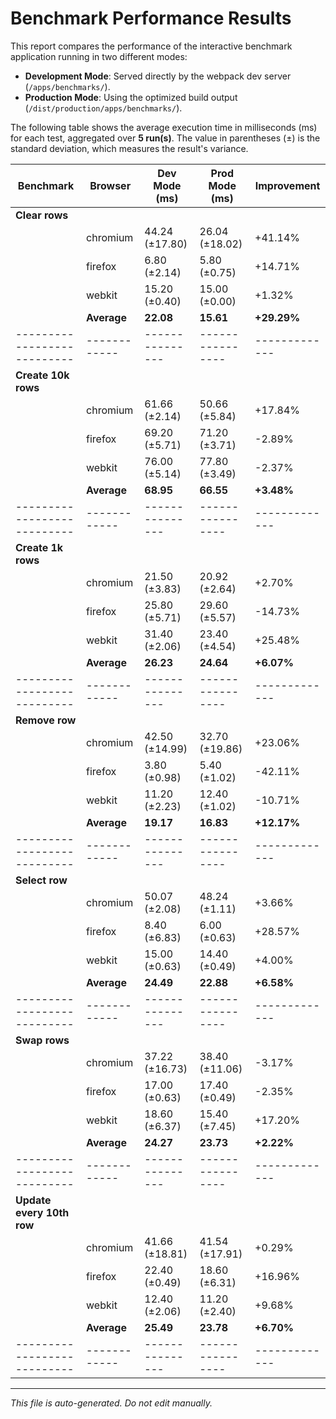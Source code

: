 # Benchmark Performance Results

This report compares the performance of the interactive benchmark application running in two different modes:
- **Development Mode**: Served directly by the webpack dev server (`/apps/benchmarks/`).
- **Production Mode**: Using the optimized build output (`/dist/production/apps/benchmarks/`).

The following table shows the average execution time in milliseconds (ms) for each test, aggregated over **5 run(s)**. The value in parentheses (±) is the standard deviation, which measures the result's variance.

| Benchmark                 | Browser    | Dev Mode (ms) | Prod Mode (ms) | Improvement |
|---------------------------|------------|---------------|----------------|-------------|
| **Clear rows**               |            |               |                |             |
|                           | chromium   | 44.24 (±17.80) | 26.04 (±18.02) | +41.14%     |
|                           | firefox    | 6.80 (±2.14)  | 5.80 (±0.75)   | +14.71%     |
|                           | webkit     | 15.20 (±0.40) | 15.00 (±0.00)  | +1.32%      |
|                           | **Average**| **22.08**        | **15.61**         | **+29.29%**    |
|---------------------------|------------|---------------|----------------|-------------|
| **Create 10k rows**               |            |               |                |             |
|                           | chromium   | 61.66 (±2.14) | 50.66 (±5.84)  | +17.84%     |
|                           | firefox    | 69.20 (±5.71) | 71.20 (±3.71)  | -2.89%      |
|                           | webkit     | 76.00 (±5.14) | 77.80 (±3.49)  | -2.37%      |
|                           | **Average**| **68.95**        | **66.55**         | **+3.48%**    |
|---------------------------|------------|---------------|----------------|-------------|
| **Create 1k rows**               |            |               |                |             |
|                           | chromium   | 21.50 (±3.83) | 20.92 (±2.64)  | +2.70%      |
|                           | firefox    | 25.80 (±5.71) | 29.60 (±5.57)  | -14.73%     |
|                           | webkit     | 31.40 (±2.06) | 23.40 (±4.54)  | +25.48%     |
|                           | **Average**| **26.23**        | **24.64**         | **+6.07%**    |
|---------------------------|------------|---------------|----------------|-------------|
| **Remove row**               |            |               |                |             |
|                           | chromium   | 42.50 (±14.99) | 32.70 (±19.86) | +23.06%     |
|                           | firefox    | 3.80 (±0.98)  | 5.40 (±1.02)   | -42.11%     |
|                           | webkit     | 11.20 (±2.23) | 12.40 (±1.02)  | -10.71%     |
|                           | **Average**| **19.17**        | **16.83**         | **+12.17%**    |
|---------------------------|------------|---------------|----------------|-------------|
| **Select row**               |            |               |                |             |
|                           | chromium   | 50.07 (±2.08) | 48.24 (±1.11)  | +3.66%      |
|                           | firefox    | 8.40 (±6.83)  | 6.00 (±0.63)   | +28.57%     |
|                           | webkit     | 15.00 (±0.63) | 14.40 (±0.49)  | +4.00%      |
|                           | **Average**| **24.49**        | **22.88**         | **+6.58%**    |
|---------------------------|------------|---------------|----------------|-------------|
| **Swap rows**               |            |               |                |             |
|                           | chromium   | 37.22 (±16.73) | 38.40 (±11.06) | -3.17%      |
|                           | firefox    | 17.00 (±0.63) | 17.40 (±0.49)  | -2.35%      |
|                           | webkit     | 18.60 (±6.37) | 15.40 (±7.45)  | +17.20%     |
|                           | **Average**| **24.27**        | **23.73**         | **+2.22%**    |
|---------------------------|------------|---------------|----------------|-------------|
| **Update every 10th row**               |            |               |                |             |
|                           | chromium   | 41.66 (±18.81) | 41.54 (±17.91) | +0.29%      |
|                           | firefox    | 22.40 (±0.49) | 18.60 (±6.31)  | +16.96%     |
|                           | webkit     | 12.40 (±2.06) | 11.20 (±2.40)  | +9.68%      |
|                           | **Average**| **25.49**        | **23.78**         | **+6.70%**    |
|---------------------------|------------|---------------|----------------|-------------|

---

*This file is auto-generated. Do not edit manually.*
